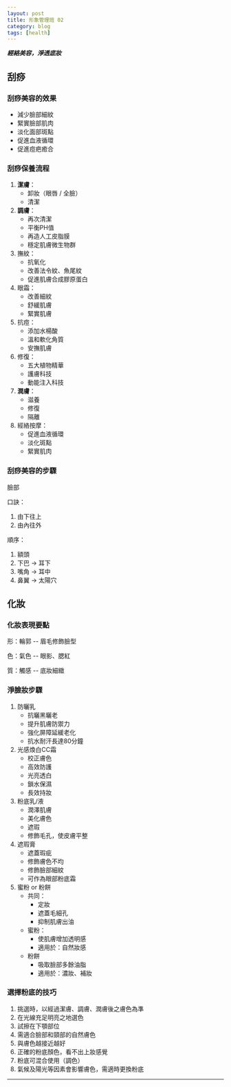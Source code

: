 ```yaml
---
layout: post
title: 形象管理班 02
category: blog
tags: [health]
---
```


***經絡美容，淨透底妝***

## 刮痧

### 刮痧美容的效果

- 減少臉部細紋
- 緊實臉部肌肉
- 淡化面部斑點
- 促進血液循環
- 促進痘疤癒合

### 刮痧保養流程

1. **潔膚**：
    - 卸妝（眼唇 / 全臉）
    - 清潔
2. **調膚**：
    - 再次清潔
    - 平衡PH值
    - 再造人工皮脂膜
    - 穩定肌膚微生物群
3. 撫紋：
    - 抗氧化
    - 改善法令紋、魚尾紋
    - 促進肌膚合成膠原蛋白
4. 眼霜：
    - 改善細紋
    - 舒緩肌膚
    - 緊實肌膚
5. 抗痘：
    - 添加水楊酸
    - 溫和軟化角質
    - 安撫肌膚
6. 修復：
    - 五大植物精華
    - 護膚科技
    - 動能注入科技
7. **潤膚**：
    - 滋養
    - 修復
    - 隔離
8. 經絡按摩：
    - 促進血液循環
    - 淡化斑點
    - 緊實肌肉

### 刮痧美容的步驟

臉部

口訣：
1. 由下往上
2. 由內往外

順序：
1. 額頭
2. 下巴 → 耳下
3. 嘴角 → 耳中
4. 鼻翼 → 太陽穴

## 化妝

### 化妝表現要點

形：輪郭 -- 眉毛修飾臉型

色：氣色 -- 眼影、腮紅

質：觸感 -- 底妝細緻

### 淨臉妝步驟

1. 防曬乳
    - 抗曬黑曬老
    - 提升肌膚防禦力
    - 強化屏障延緩老化
    - 抗水耐汗長達80分鐘
2. 光感煥白CC霜
    - 校正膚色
    - 高效防護
    - 光亮透白
    - 鎖水保濕
    - 長效持妝
3. 粉底乳/液
    - 潤澤肌膚
    - 美化膚色
    - 遮瑕
    - 修飾毛孔，使皮膚平整
4. 遮瑕膏
    - 遮蓋瑕疵
    - 修飾膚色不均
    - 修飾臉部細紋
    - 可作為眼部粉底霜
5. 蜜粉 or 粉餅
    - 共同：
        - 定妝
        - 遮蓋毛細孔
        - 抑制肌膚出油
    - 蜜粉：  
        - 使肌膚增加透明感
        - 適用於：自然妝感
    - 粉餅
        - 吸取臉部多餘油脂
        - 適用於：濃妝、補妝

### 選擇粉底的技巧

1. 挑選時，以經過潔膚、調膚、潤膚後之膚色為準
2. 在光線充足明亮之地選色
3. 試擦在下顎部位
4. 需適合臉部和頸部的自然膚色
5. 與膚色越接近越好
6. 正確的粉底顏色，看不出上妝感覺
7. 粉底可混合使用（調色）
8. 氣候及陽光等因素會影響膚色，需適時更換粉底

---